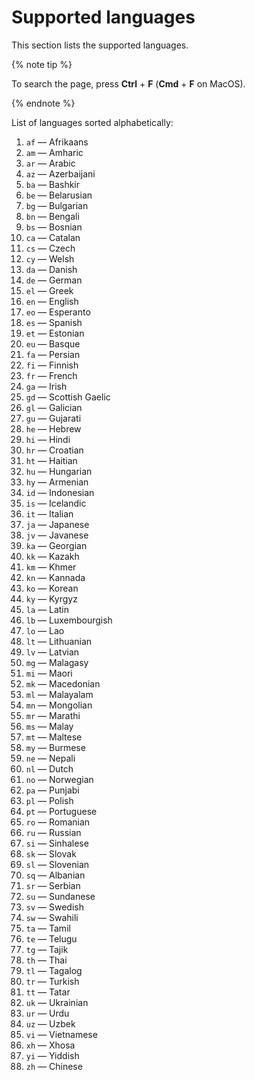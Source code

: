 # Supported languages

This section lists the supported languages.

{% note tip %}

To search the page, press **Ctrl** + **F** (**Cmd** + **F** on MacOS).

{% endnote %}

List of languages sorted alphabetically:

1. `af` — Afrikaans
1. `am` — Amharic
1. `ar` — Arabic
1. `az` — Azerbaijani
1. `ba` — Bashkir
1. `be` — Belarusian
1. `bg` — Bulgarian
1. `bn` — Bengali
1. `bs` — Bosnian
1. `ca` — Catalan
1. `cs` — Czech
1. `cy` — Welsh
1. `da` — Danish
1. `de` — German
1. `el` — Greek
1. `en` — English
1. `eo` — Esperanto
1. `es` — Spanish
1. `et` — Estonian
1. `eu` — Basque
1. `fa` — Persian
1. `fi` — Finnish
1. `fr` — French
1. `ga` — Irish
1. `gd` — Scottish Gaelic
1. `gl` — Galician
1. `gu` — Gujarati
1. `he` — Hebrew
1. `hi` — Hindi
1. `hr` — Croatian
1. `ht` — Haitian
1. `hu` — Hungarian
1. `hy` — Armenian
1. `id` — Indonesian
1. `is` — Icelandic
1. `it` — Italian
1. `ja` — Japanese
1. `jv` — Javanese
1. `ka` — Georgian
1. `kk` — Kazakh
1. `km` — Khmer
1. `kn` — Kannada
1. `ko` — Korean
1. `ky` — Kyrgyz
1. `la` — Latin
1. `lb` — Luxembourgish
1. `lo` — Lao
1. `lt` — Lithuanian
1. `lv` — Latvian
1. `mg` — Malagasy
1. `mi` — Maori
1. `mk` — Macedonian
1. `ml` — Malayalam
1. `mn` — Mongolian
1. `mr` — Marathi
1. `ms` — Malay
1. `mt` — Maltese
1. `my` — Burmese
1. `ne` — Nepali
1. `nl` — Dutch
1. `no` — Norwegian
1. `pa` — Punjabi
1. `pl` — Polish
1. `pt` — Portuguese
1. `ro` — Romanian
1. `ru` — Russian
1. `si` — Sinhalese
1. `sk` — Slovak
1. `sl` — Slovenian
1. `sq` — Albanian
1. `sr` — Serbian
1. `su` — Sundanese
1. `sv` — Swedish
1. `sw` — Swahili
1. `ta` — Tamil
1. `te` — Telugu
1. `tg` — Tajik
1. `th` — Thai
1. `tl` — Tagalog
1. `tr` — Turkish
1. `tt` — Tatar
1. `uk` — Ukrainian
1. `ur` — Urdu
1. `uz` — Uzbek
1. `vi` — Vietnamese
1. `xh` — Xhosa
1. `yi` — Yiddish
1. `zh` — Chinese